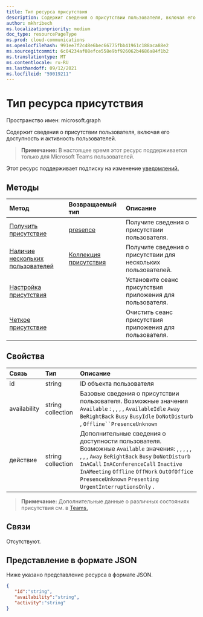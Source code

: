 ```yaml
---
title: Тип ресурса присутствия
description: Содержит сведения о присутствии пользователя, включая его доступность и активность пользователей.
author: mkhribech
ms.localizationpriority: medium
doc_type: resourcePageType
ms.prod: cloud-communications
ms.openlocfilehash: 991ee7f2c48e6bec66775fbb41961c188aca88e2
ms.sourcegitcommit: 6c04234af08efce558e9bf926062b4686a84f1b2
ms.translationtype: MT
ms.contentlocale: ru-RU
ms.lasthandoff: 09/12/2021
ms.locfileid: "59019211"
---
```

# <a name="presence-resource-type"></a>Тип ресурса присутствия

Пространство имен: microsoft.graph

Содержит сведения о присутствии пользователя, включая его доступность и активность пользователей.

> **Примечание:** В настоящее время этот ресурс поддерживается только для Microsoft Teams пользователей.

Этот ресурс поддерживает подписку на изменение [уведомлений.](/graph/webhooks)

## <a name="methods"></a>Методы

| Метод                                                                               | Возвращаемый тип                                     | Описание                                         |
| :----------------------------------------------------------------------------------- | :---------------------------------------------- | :-------------------------------------------------- |
| [Получить присутствие](../api/presence-get.md)                                               | [presence](../resources/presence.md)            | Получите сведения о присутствии пользователя.                  |
| [Наличие нескольких пользователей](../api/cloudcommunications-getpresencesbyuserid.md) | [Коллекция присутствия](../resources/presence.md) | Получите сведения о присутствии для нескольких пользователей.    |
| [Настройка присутствия](../api/presence-setpresence.md)                                       |                                                 | Установите сеанс присутствия приложения для пользователя.   |
| [Четкое присутствие](../api/presence-clearpresence.md)                                   |                                                 | Очистить сеанс присутствия приложения для пользователя. |

## <a name="properties"></a>Свойства

| Связь | Тип              | Описание                                                                                                                                                                                                                                                                                       |
| :----------- | :---------------- | :------------------------------------------------------------------------------------------------------------------------------------------------------------------------------------------------------------------------------------------------------------------------------------------------ |
| id           | string            | ID объекта пользователя                                                                                                                                                                                                                                                                                |
| availability | string collection | Базовые сведения о присутствии пользователя. Возможные значения `Available` : , , , , `AvailableIdle` `Away` `BeRightBack` `Busy` `BusyIdle` `DoNotDisturb` , `Offline``PresenceUnknown`                                                                                                              |
| действие     | string collection | Дополнительные сведения о доступности пользователя. Возможные `Available` значения: , , , , , , , , `Away` `BeRightBack` `Busy` `DoNotDisturb` `InACall` `InAConferenceCall` `Inactive` `InAMeeting` `Offline` `OffWork` `OutOfOffice` `PresenceUnknown` `Presenting` `UrgentInterruptionsOnly` . |

>**Примечание:** Дополнительные данные о различных состояниях присутствия см. в [Teams.](/microsoftteams/presence-admins) 

## <a name="relationships"></a>Связи

Отсутствуют.

## <a name="json-representation"></a>Представление в формате JSON

Ниже указано представление ресурса в формате JSON.

<!-- {
  "blockType": "resource",
  "optionalProperties": [
  ],
  "@odata.type": "microsoft.graph.presence"
}-->
```json
{
   "id":"string",
   "availability":"string",
   "activity":"string"
}
```
